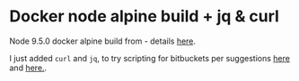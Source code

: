 # Docker node alpine build + jq & curl

Node 9.5.0 docker alpine build from - details [here](https://hub.docker.com/_/node/).

I just added `curl` and `jq`, to try scripting for bitbuckets per suggestions [here](https://www.atlassian.com/continuous-delivery/tips-for-scripting-tasks-with-Bitbucket-Pipelines) and [here.](https://bitbucket.org/site/master/issues/13438/add-specific-pipelines-configuration-for#comment-40276332).

